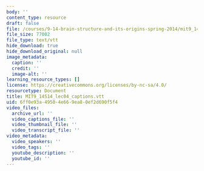 ```yaml
---
body: ''
content_type: resource
draft: false
file: /courses/9-14-brain-structure-and-its-origins-spring-2014/mit9_14s14_lec04_captions.vtt
file_size: 77002
file_type: text/vtt
hide_download: true
hide_download_original: null
image_metadata:
  caption: ''
  credit: ''
  image-alt: ''
learning_resource_types: []
license: https://creativecommons.org/licenses/by-nc-sa/4.0/
resourcetype: Document
title: MIT9_14S14_lec04_captions.vtt
uid: 6ff0e93a-4950-4e66-9ea8-0ef2d690f5f4
video_files:
  archive_url: ''
  video_captions_file: ''
  video_thumbnail_file: ''
  video_transcript_file: ''
video_metadata:
  video_speakers: ''
  video_tags: ''
  youtube_description: ''
  youtube_id: ''
---
```

